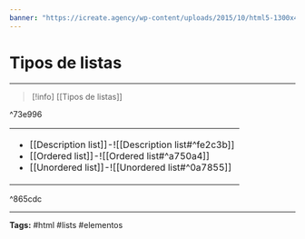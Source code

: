 ```yaml
---
banner: "https://icreate.agency/wp-content/uploads/2015/10/html5-1300x470.gif"
---
```

# Tipos de listas
<hr> 

> [!info] [[Tipos de listas]]
> 

^73e996

|  |
| --- |
| <ul><li>[[Description list]]-![[Description list#^fe2c3b]]</li><li>[[Ordered list]]-![[Ordered list#^a750a4]]</li><li>[[Unordered list]]-![[Unordered list#^0a7855]]</li></ul>    |

^865cdc

<hr>
<b>Tags:</b> #html #lists #elementos
